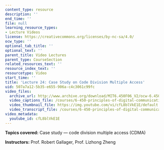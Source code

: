 ```yaml
---
content_type: resource
description: ''
end_time: ''
file: null
learning_resource_types:
- Lecture Videos
license: https://creativecommons.org/licenses/by-nc-sa/4.0/
ocw_type: ''
optional_tab_title: ''
optional_text: ''
parent_title: Video Lectures
parent_type: CourseSection
related_resources_text: ''
resource_index_text: ''
resourcetype: Video
start_time: ''
title: 'Lecture 24: Case Study on Code Division Multiple Access'
uid: 507a7a12-5b35-e655-906a-c4c3061c99fc
video_files:
  archive_url: http://www.archive.org/download/MIT6.450F06_V2/ocw-6.450-f06-2003-12-10_300k.mp4
  video_captions_file: /courses/6-450-principles-of-digital-communications-i-fall-2006/410e95c8caf75af586fd36d45e859234_cfL8blVkE1E.vtt
  video_thumbnail_file: https://img.youtube.com/vi/cfL8blVkE1E/default.jpg
  video_transcript_file: /courses/6-450-principles-of-digital-communications-i-fall-2006/2b65eb863b322f3e1077210922162509_cfL8blVkE1E.pdf
video_metadata:
  youtube_id: cfL8blVkE1E
---
```


**Topics covered:** Case study — code division multiple access (CDMA)

**Instructors:** Prof. Robert Gallager, Prof. Lizhong Zheng


